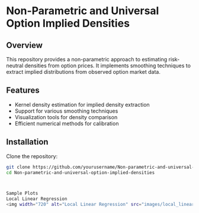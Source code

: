 # Non-Parametric and Universal Option Implied Densities

## Overview
This repository provides a non-parametric approach to estimating risk-neutral densities from option prices. It implements smoothing techniques to extract implied distributions from observed option market data.

## Features
- Kernel density estimation for implied density extraction
- Support for various smoothing techniques
- Visualization tools for density comparison
- Efficient numerical methods for calibration

## Installation
Clone the repository:

```bash
git clone https://github.com/yourusername/Non-parametric-and-universal-option-implied-densities.git
cd Non-parametric-and-universal-option-implied-densities



Sample Plots
Local Linear Regression
<img width="720" alt="Local Linear Regression" src="images/local_linear.png" />
